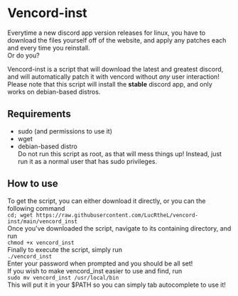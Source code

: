 # Vencord-inst
Everytime a new discord app version releases for linux, you have to download the files yourself off of the website, and apply any patches each and every time you reinstall.  
Or do you?

Vencord-inst is a script that will download the latest and greatest discord, and will automatically patch it with vencord without *any* user interaction!
Please note that this script will install the **stable** discord app, and only works on debian-based distros.
## Requirements
 - sudo (and permissions to use it)
 - wget
 - debian-based distro  
Do not run this script as root, as that will mess things up! Instead, just run it as a normal user that has sudo privileges.

## How to use
To get the script, you can either download it directly, or you can the following command  
`cd; wget https://raw.githubusercontent.com/LucRtheL/vencord-inst/main/vencord_inst`  
Once you've downloaded the script, navigate to its containing directory, and run  
`chmod +x vencord_inst`  
Finally to execute the script, simply run  
`./vencord_inst`  
Enter your password when prompted and you should be all set!  
If you wish to make vencord_inst easier to use and find, run  
`sudo mv vencord_inst /usr/local/bin`  
This will put it in your $PATH so you can simply tab autocomplete to use it!
